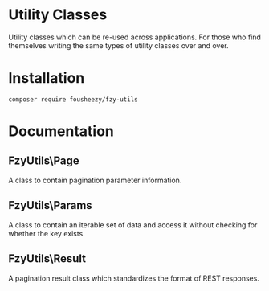 # Utility Classes

Utility classes which can be re-used across applications. For those who find themselves writing the same types of utility classes over and over.

# Installation
`composer require fousheezy/fzy-utils`

# Documentation

## FzyUtils\Page

A class to contain pagination parameter information.

## FzyUtils\Params

A class to contain an iterable set of data and access it without checking for whether the key exists.

## FzyUtils\Result

A pagination result class which standardizes the format of REST responses.
